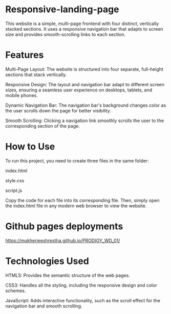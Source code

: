 # Responsive-landing-page
This website is a simple, multi-page frontend with four distinct, vertically stacked sections. It uses a responsive navigation bar that adapts to screen size and provides smooth-scrolling links to each section.

# Features
Multi-Page Layout: The website is structured into four separate, full-height sections that stack vertically.

Responsive Design: The layout and navigation bar adapt to different screen sizes, ensuring a seamless user experience on desktops, tablets, and mobile phones.

Dynamic Navigation Bar: The navigation bar's background changes color as the user scrolls down the page for better visibility.

Smooth Scrolling: Clicking a navigation link smoothly scrolls the user to the corresponding section of the page.

# How to Use
To run this project, you need to create three files in the same folder:

index.html

style.css

script.js

Copy the code for each file into its corresponding file. Then, simply open the index.html file in any modern web browser to view the website.

# Github pages deployments
https://mukherjeeshrestha.github.io/PRODIGY_WD_01/

# Technologies Used
HTML5: Provides the semantic structure of the web pages.

CSS3: Handles all the styling, including the responsive design and color schemes.

JavaScript: Adds interactive functionality, such as the scroll effect for the navigation bar and smooth scrolling.
